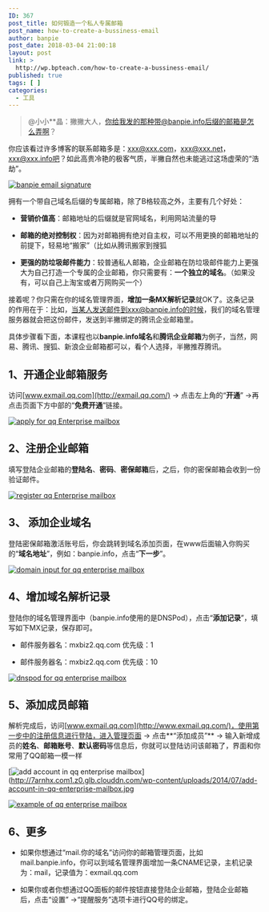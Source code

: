 ```yaml
---
ID: 367
post_title: 如何锻造一个私人专属邮箱
post_name: how-to-create-a-bussiness-email
author: banpie
post_date: 2018-03-04 21:00:18
layout: post
link: >
  http://wp.bpteach.com/how-to-create-a-bussiness-email/
published: true
tags: [ ]
categories:
  - 工具
---
```

> @小小**晶：撇撇大人，你给我发的那种带@banpie.info后缀的邮箱是怎么弄啊？

你应该看过许多博客的联系邮箱多是：xxx@xxx.com，xxx@xxx.net，xxx@xxx.info吧？如此高贵冷艳的极客气质，半撇自然也未能逃过这场虚荣的“浩劫”。

[![banpie email signature](http://7arnhx.com1.z0.glb.clouddn.com/wp-content/uploads/2014/07/banpie-email-signature.jpg)](http://7arnhx.com1.z0.glb.clouddn.com/wp-content/uploads/2014/07/banpie-email-signature.jpg)

拥有一个带自己域名后缀的专属邮箱，除了B格较高之外，主要有几个好处：

*   **营销价值高**：邮箱地址的后缀就是官网域名，利用网站流量的导

*   **邮箱的绝对控制权**：因为对邮箱拥有绝对自主权，可以不用更换的邮箱地址的前提下，轻易地“搬家”（比如从腾讯搬家到搜狐

*   **更强的防垃圾邮件能力**：较普通私人邮箱，企业邮箱在防垃圾邮件能力上更强大为自己打造一个专属的企业邮箱，你只需要有：**一个独立的域名**。（如果没有，可以自己上淘宝或者万网购买一个）

接着呢？你只需在你的域名管理界面，**增加一条MX解析记录**就OK了。这条记录的作用在于：比如，当某人发送邮件到xxx@banpie.info的时候，我们的域名管理服务器就会把这份邮件，发送到半撇绑定的腾讯企业邮箱里。

具体步骤看下面，本课程也以**banpie.info域名**和**腾讯企业邮箱**为例子，当然，网易、腾讯、搜狐、新浪企业邮箱都可以，看个人选择，半撇推荐腾讯。

## 1、开通企业邮箱服务

访问[www.exmail.qq.com](http://exmail.qq.com/) -&gt; 点击左上角的“**开通**” -&gt;再点击页面下方中部的“**免费开通**”链接。

[![apply for qq Enterprise mailbox](http://7arnhx.com1.z0.glb.clouddn.com/wp-content/uploads/2014/07/apply-for-qq-Enterprise-mailbox.jpg)](http://7arnhx.com1.z0.glb.clouddn.com/wp-content/uploads/2014/07/apply-for-qq-Enterprise-mailbox.jpg)

## 2、注册企业邮箱

填写登陆企业邮箱的**登陆名**、**密码**、**密保邮箱**后，之后，你的密保邮箱会收到一份验证邮件。

[![register qq Enterprise mailbox](http://7arnhx.com1.z0.glb.clouddn.com/wp-content/uploads/2014/07/register-qq-Enterprise-mailbox.jpg)](http://7arnhx.com1.z0.glb.clouddn.com/wp-content/uploads/2014/07/register-qq-Enterprise-mailbox.jpg)

## 3、 添加企业域名

登陆密保邮箱激活账号后，你会跳转到域名添加页面，在www后面输入你购买的“**域名地址**”，例如：banpie.info，点击“**下一步**”。

[![domain input for qq enterprise mailbox](http://7arnhx.com1.z0.glb.clouddn.com/wp-content/uploads/2014/07/domain-input-for-qq-enterprise-mailbox.jpg)](http://7arnhx.com1.z0.glb.clouddn.com/wp-content/uploads/2014/07/domain-input-for-qq-enterprise-mailbox.jpg)

## 4、增加域名解析记录

登陆你的域名管理界面中（banpie.info使用的是DNSPod），点击“**添加记录**”，填写如下MX记录，保存即可。

*   邮件服务器名：mxbiz2.qq.com 优先级：1

*   邮件服务器名：mxbiz2.qq.com 优先级：10

[![dnspod for qq enterprise mailbox](http://7arnhx.com1.z0.glb.clouddn.com/wp-content/uploads/2014/07/dnspod-for-qq-enterprise-mailbox.jpg)](http://7arnhx.com1.z0.glb.clouddn.com/wp-content/uploads/2014/07/dnspod-for-qq-enterprise-mailbox.jpg)

## 5、添加成员邮箱

解析完成后，访问[www.exmail.qq.com](http://www.exmail.qq.com/)，使用第一步中的注册信息进行登陆，进入管理页面 -&gt; 点击**“添加成员”** -&gt; 输入新增成员的**姓名**、**邮箱账号**、**默认密码**等信息后，你就可以登陆访问该邮箱了，界面和你常用了QQ邮箱一模一样

[![add account in qq enterprise mailbox](http://7arnhx.com1.z0.glb.clouddn.com/wp-content/uploads/2014/07/add-account-in-qq-enterprise-mailbox.jpg)](http://7arnhx.com1.z0.glb.clouddn.com/wp-content/uploads/2014/07/add-account-in-qq-enterprise-mailbox.jpg

[![example of qq enterprise mailbox](http://7arnhx.com1.z0.glb.clouddn.com/wp-content/uploads/2014/07/example-of-qq-enterprise-mailbox.jpg)](http://7arnhx.com1.z0.glb.clouddn.com/wp-content/uploads/2014/07/example-of-qq-enterprise-mailbox.jpg)

## 6、更多

*   如果你想通过“mail.你的域名”访问你的邮箱管理页面，比如mail.banpie.info，你可以到域名管理界面增加一条CNAME记录，主机记录为：mail，记录值为：exmail.qq.com

*   如果你或者你想通过QQ面板的邮件按钮直接登陆企业邮箱，登陆企业邮箱后，点击“设置” -&gt;“提醒服务”选项卡进行QQ号的绑定。
